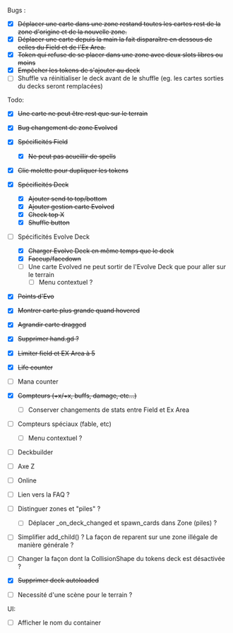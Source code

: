 Bugs :
- [x] ~~Déplacer une carte dans une zone restand toutes les cartes rest de la zone d'origine et de la nouvelle zone.~~
- [x] ~~Déplacer une carte depuis la main la fait disparaître en dessous de celles du Field et de l'Ex Area.~~
- [x] ~~Token qui refuse de se placer dans une zone avec deux slots libres ou moins~~
- [x] ~~Empêcher les tokens de s'ajouter au deck~~
- [ ] Shuffle va réinitialiser le deck avant de le shuffle (eg. les cartes sorties du decks seront remplacées)

Todo:
- [x] ~~Une carte ne peut être rest que sur le terrain~~
- [x] ~~Bug changement de zone Evolved~~
- [x] ~~Spécificités Field~~
	- [x] ~~Ne peut pas acueillir de spells~~
- [x] ~~Clic molette pour dupliquer les tokens~~
- [x] ~~Spécificités Deck~~
	- [x] ~~Ajouter send to top/bottom~~
	- [x] ~~Ajouter gestion carte Evolved~~
	- [x] ~~Check top X~~
 	- [x] ~~Shuffle button~~
- [ ] Spécificités Evolve Deck
	- [x] ~~Charger Evolve Deck en même temps que le deck~~
	- [x] ~~Faceup/facedown~~
	- [ ] Une carte Evolved ne peut sortir de l'Evolve Deck que pour aller sur le terrain
		- [ ] Menu contextuel ? 	
- [x] ~~Points d'Evo~~
- [x] ~~Montrer carte plus grande quand hovered~~
- [x] ~~Agrandir carte dragged~~
- [x] ~~Supprimer hand.gd ?~~
- [x] ~~Limiter field et EX Area à 5~~
- [x] ~~Life counter~~
- [ ] Mana counter
- [x] ~~Compteurs (+x/+x, buffs, damage, etc...)~~
	- [ ] Conserver changements de stats entre Field et Ex Area 
- [ ] Compteurs spéciaux (fable, etc)
	- [ ] Menu contextuel ? 
- [ ] Deckbuilder
- [ ] Axe Z 
- [ ] Online
- [ ] Lien vers la FAQ ?
- [ ] Distinguer zones et "piles" ?
	- [ ] Déplacer _on_deck_changed et spawn_cards dans Zone (piles) ?
- [ ] Simplifier add_child() ? La façon de reparent sur une zone illégale de manière générale ?
- [ ] Changer la façon dont la CollisionShape du tokens deck est désactivée ?
- [x] ~~Supprimer deck autoloaded~~
- [ ] Necessité d'une scène pour le terrain ? 


UI:
- [ ] Afficher le nom du container
